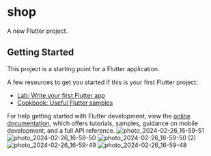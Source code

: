 # shop

A new Flutter project.

## Getting Started

This project is a starting point for a Flutter application.

A few resources to get you started if this is your first Flutter project:

- [Lab: Write your first Flutter app](https://docs.flutter.dev/get-started/codelab)
- [Cookbook: Useful Flutter samples](https://docs.flutter.dev/cookbook)

For help getting started with Flutter development, view the
[online documentation](https://docs.flutter.dev/), which offers tutorials,
samples, guidance on mobile development, and a full API reference.
![photo_2024-02-26_16-59-51](https://github.com/JimmyNeyo/Shopapp/assets/92523046/3fa6eda1-c15c-4816-a0bc-fe9067dca7b3)
![photo_2024-02-26_16-59-50](https://github.com/JimmyNeyo/Shopapp/assets/92523046/ce40d538-9964-405b-870a-28211c4017ad)
![photo_2024-02-26_16-59-50 (2)](https://github.com/JimmyNeyo/Shopapp/assets/92523046/2530dc35-3def-47ee-a387-0993b776ee65)
![photo_2024-02-26_16-59-49](https://github.com/JimmyNeyo/Shopapp/assets/92523046/690631bb-7c79-4d47-85c3-d2a4828d0e4d)
![photo_2024-02-26_16-59-48](https://github.com/JimmyNeyo/Shopapp/assets/92523046/f81b7202-5baa-4bde-8a98-f3b7e8df6342)

